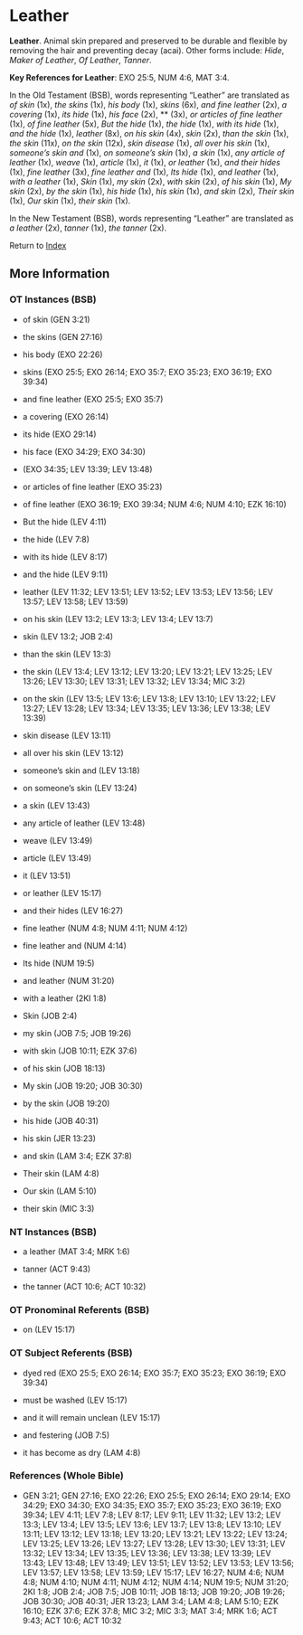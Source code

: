 # Leather
**Leather**. 
Animal skin prepared and preserved to be durable and flexible by removing the hair and preventing decay (acai). 
Other forms include: 
*Hide*, *Maker of Leather*, *Of Leather*, *Tanner*. 


**Key References for Leather**: 
EXO 25:5, NUM 4:6, MAT 3:4. 


In the Old Testament (BSB), words representing “Leather” are translated as 
*of skin* (1x), *the skins* (1x), *his body* (1x), *skins* (6x), *and fine leather* (2x), *a covering* (1x), *its hide* (1x), *his face* (2x), ** (3x), *or articles of fine leather* (1x), *of fine leather* (5x), *But the hide* (1x), *the hide* (1x), *with its hide* (1x), *and the hide* (1x), *leather* (8x), *on his skin* (4x), *skin* (2x), *than the skin* (1x), *the skin* (11x), *on the skin* (12x), *skin disease* (1x), *all over his skin* (1x), *someone’s skin and* (1x), *on someone’s skin* (1x), *a skin* (1x), *any article of leather* (1x), *weave* (1x), *article* (1x), *it* (1x), *or leather* (1x), *and their hides* (1x), *fine leather* (3x), *fine leather and* (1x), *Its hide* (1x), *and leather* (1x), *with a leather* (1x), *Skin* (1x), *my skin* (2x), *with skin* (2x), *of his skin* (1x), *My skin* (2x), *by the skin* (1x), *his hide* (1x), *his skin* (1x), *and skin* (2x), *Their skin* (1x), *Our skin* (1x), *their skin* (1x). 


In the New Testament (BSB), words representing “Leather” are translated as 
*a leather* (2x), *tanner* (1x), *the tanner* (2x). 


Return to [Index](00-Index.md)

## More Information

### OT Instances (BSB)

* of skin (GEN 3:21)

* the skins (GEN 27:16)

* his body (EXO 22:26)

* skins (EXO 25:5; EXO 26:14; EXO 35:7; EXO 35:23; EXO 36:19; EXO 39:34)

* and fine leather (EXO 25:5; EXO 35:7)

* a covering (EXO 26:14)

* its hide (EXO 29:14)

* his face (EXO 34:29; EXO 34:30)

*  (EXO 34:35; LEV 13:39; LEV 13:48)

* or articles of fine leather (EXO 35:23)

* of fine leather (EXO 36:19; EXO 39:34; NUM 4:6; NUM 4:10; EZK 16:10)

* But the hide (LEV 4:11)

* the hide (LEV 7:8)

* with its hide (LEV 8:17)

* and the hide (LEV 9:11)

* leather (LEV 11:32; LEV 13:51; LEV 13:52; LEV 13:53; LEV 13:56; LEV 13:57; LEV 13:58; LEV 13:59)

* on his skin (LEV 13:2; LEV 13:3; LEV 13:4; LEV 13:7)

* skin (LEV 13:2; JOB 2:4)

* than the skin (LEV 13:3)

* the skin (LEV 13:4; LEV 13:12; LEV 13:20; LEV 13:21; LEV 13:25; LEV 13:26; LEV 13:30; LEV 13:31; LEV 13:32; LEV 13:34; MIC 3:2)

* on the skin (LEV 13:5; LEV 13:6; LEV 13:8; LEV 13:10; LEV 13:22; LEV 13:27; LEV 13:28; LEV 13:34; LEV 13:35; LEV 13:36; LEV 13:38; LEV 13:39)

* skin disease (LEV 13:11)

* all over his skin (LEV 13:12)

* someone’s skin and (LEV 13:18)

* on someone’s skin (LEV 13:24)

* a skin (LEV 13:43)

* any article of leather (LEV 13:48)

* weave (LEV 13:49)

* article (LEV 13:49)

* it (LEV 13:51)

* or leather (LEV 15:17)

* and their hides (LEV 16:27)

* fine leather (NUM 4:8; NUM 4:11; NUM 4:12)

* fine leather and (NUM 4:14)

* Its hide (NUM 19:5)

* and leather (NUM 31:20)

* with a leather (2KI 1:8)

* Skin (JOB 2:4)

* my skin (JOB 7:5; JOB 19:26)

* with skin (JOB 10:11; EZK 37:6)

* of his skin (JOB 18:13)

* My skin (JOB 19:20; JOB 30:30)

* by the skin (JOB 19:20)

* his hide (JOB 40:31)

* his skin (JER 13:23)

* and skin (LAM 3:4; EZK 37:8)

* Their skin (LAM 4:8)

* Our skin (LAM 5:10)

* their skin (MIC 3:3)



### NT Instances (BSB)

* a leather (MAT 3:4; MRK 1:6)

* tanner (ACT 9:43)

* the tanner (ACT 10:6; ACT 10:32)



### OT Pronominal Referents (BSB)

* on (LEV 15:17)



### OT Subject Referents (BSB)

* dyed red (EXO 25:5; EXO 26:14; EXO 35:7; EXO 35:23; EXO 36:19; EXO 39:34)

* must be washed (LEV 15:17)

* and it will remain unclean (LEV 15:17)

* and festering (JOB 7:5)

* it has become as dry (LAM 4:8)



### References (Whole Bible)

* GEN 3:21; GEN 27:16; EXO 22:26; EXO 25:5; EXO 26:14; EXO 29:14; EXO 34:29; EXO 34:30; EXO 34:35; EXO 35:7; EXO 35:23; EXO 36:19; EXO 39:34; LEV 4:11; LEV 7:8; LEV 8:17; LEV 9:11; LEV 11:32; LEV 13:2; LEV 13:3; LEV 13:4; LEV 13:5; LEV 13:6; LEV 13:7; LEV 13:8; LEV 13:10; LEV 13:11; LEV 13:12; LEV 13:18; LEV 13:20; LEV 13:21; LEV 13:22; LEV 13:24; LEV 13:25; LEV 13:26; LEV 13:27; LEV 13:28; LEV 13:30; LEV 13:31; LEV 13:32; LEV 13:34; LEV 13:35; LEV 13:36; LEV 13:38; LEV 13:39; LEV 13:43; LEV 13:48; LEV 13:49; LEV 13:51; LEV 13:52; LEV 13:53; LEV 13:56; LEV 13:57; LEV 13:58; LEV 13:59; LEV 15:17; LEV 16:27; NUM 4:6; NUM 4:8; NUM 4:10; NUM 4:11; NUM 4:12; NUM 4:14; NUM 19:5; NUM 31:20; 2KI 1:8; JOB 2:4; JOB 7:5; JOB 10:11; JOB 18:13; JOB 19:20; JOB 19:26; JOB 30:30; JOB 40:31; JER 13:23; LAM 3:4; LAM 4:8; LAM 5:10; EZK 16:10; EZK 37:6; EZK 37:8; MIC 3:2; MIC 3:3; MAT 3:4; MRK 1:6; ACT 9:43; ACT 10:6; ACT 10:32



